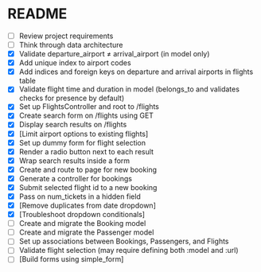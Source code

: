 # README

- [ ]  Review project requirements
- [ ]  Think through data architecture
- [x]  Validate departure_airport ≠ arrival_airport (in model only)
- [x]  Add unique index to airport codes
- [x]  Add indices and foreign keys on departure and arrival airports in flights table
- [x]  Validate flight time and duration in model (belongs_to and validates checks for presence by default)
- [x]  Set up FlightsController and root to /flights
- [x]  Create search form on /flights using GET
- [x]  Display search results on /flights
- [x]  [Limit airport options to existing flights]
- [x]  Set up dummy form for flight selection
- [x]  Render a radio button next to each result
- [x]  Wrap search results inside a form
- [x]  Create and route to page for new booking
- [x]  Generate a controller for bookings
- [x]  Submit selected flight id to a new booking
- [x]  Pass on num_tickets in a hidden field
- [x]  [Remove duplicates from date dropdown]
- [x]  [Troubleshoot dropdown conditionals]
- [ ]  Create and migrate the Booking model
- [ ]  Create and migrate the Passenger model
- [ ]  Set up associations between Bookings, Passengers, and Flights
- [ ]  Validate flight selection (may require defining both :model and :url)
- [ ]  [Build forms using simple_form]